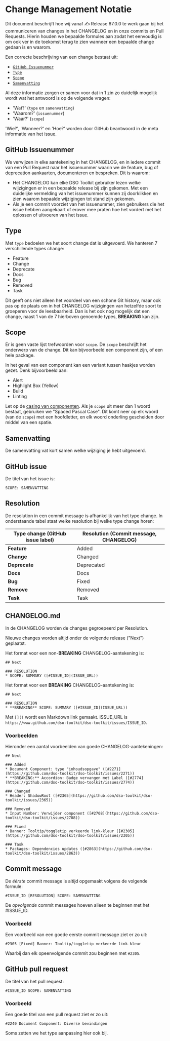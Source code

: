 # Change Management Notatie

Dit document beschrijft hoe wij vanaf ✍️ Release 67.0.0 te werk gaan bij het communiceren van changes in het CHANGELOG
en in onze commits en Pull Requests. Hierin houden we bepaalde formules aan zodat het eenvoudig is om ook ver in de
toekomst terug te zien wanneer een bepaalde change gedaan is en waarom.

Een correcte beschrijving van een change bestaat uit:

- [`GitHub Issuenummer`](#github-issuenummer)
- [`Type`](#type)
- [`Scope`](#scope)
- [`Samenvatting`](#samenvatting)

Al deze informatie zorgen er samen voor dat in 1 zin zo duidelijk mogelijk wordt wat het antwoord is op de volgende
vragen:

- 'Wat?' (`type` en `samenvatting`)
- 'Waarom?' (`issuenummer`)
- 'Waar?' (`scope`)

'Wie?', 'Wanneer?' en 'Hoe?' worden door GitHub beantwoord in de meta informatie van het issue.

## GitHub Issuenummer

We verwijzen in elke aantekening in het CHANGELOG, en in iedere commit van een Pull Request naar het issuenummer waarin
we de feature, bug of deprecation aankaarten, documenteren en bespreken. Dit is waarom:

- Het CHANGELOG kan elke DSO Toolkit gebruiker lezen welke wijzigingen er in een bepaalde release bij zijn gekomen. Met
  een duidelijke vermelding van het issuenummer kunnen zij doorklikken en zien waarom bepaalde wijzigingen tot stand
  zijn gekomen.
- Als je een commit voorziet van het issuenummer, zien gebruikers die het issue hebben aangekaart of erover mee praten
  hoe het vordert met het oplossen of uitvoeren van het issue.

## Type

Met `type` bedoelen we het soort change dat is uitgevoerd.
We hanteren 7 verschillende types change:

- Feature
- Change
- Deprecate
- Docs
- Bug
- Removed
- Task

Dit geeft ons niet alleen het voordeel van een schone Git history, maar ook pas op de plaats om in het CHANGELOG
wijzigingen van hetzelfde soort te groeperen voor de leesbaarheid.
Dan is het ook nog mogelijk dat een change, naast 1 van de 7 hierboven genoemde types, **BREAKING** kan zijn.

## Scope

Er is geen vaste lijst trefwoorden voor `scope`. De `scope` beschrijft het onderwerp van de change. Dit kan bijvoorbeeld
een component zijn, of een hele package.

In het geval van een component kan een variant tussen haakjes worden gezet. Denk bijvoorbeeld aan:

- Alert
- Highlight Box (Yellow)
- Build
- Linting

Let op de [casing van componenten](./schrijfwijze-componenten.md). Als je `scope` uit meer dan 1 woord bestaat,
gebruiken we "Spaced Pascal Case". Dit komt neer op elk woord (van de `scope`) met een hoofdletter, en elk woord
onderling gescheiden door middel van een spatie.

## Samenvatting

De samenvatting vat kort samen welke wijziging je hebt uitgevoerd.

## GitHub issue

De titel van het issue is:

```
SCOPE: SAMENVATTING
```

## Resolution

De resolution in een commit message is afhankelijk van het type change. In onderstaande tabel staat welke resolution bij welke type change horen:

| Type change (GitHub issue label) | Resolution (Commit message, CHANGELOG) |
| -------------------------------- | -------------------------------------- |
| **Feature**                      | Added                                  |
| **Change**                       | Changed                                |
| **Deprecate**                    | Deprecated                             |
| **Docs**                         | Docs                                   |
| **Bug**                          | Fixed                                  |
| **Remove**                       | Removed                                |
| **Task**                         | Task                                   |

## CHANGELOG.md

In de CHANGELOG worden de changes gegroepeerd per Resolution.

Nieuwe changes worden altijd onder de volgende release ("Next") geplaatst.

Het format voor een non-**BREAKING** CHANGELOG-aantekening is:

```
## Next

### RESOLUTION
* SCOPE: SUMMARY ([#ISSUE_ID](ISSUE_URL))
```

Het format voor een **BREAKING** CHANGELOG-aantekening is:

```
## Next

### RESOLUTION
* **BREAKING** SCOPE: SUMMARY ([#ISSUE_ID](ISSUE_URL))
```

Met `[]()` wordt een Markdown link gemaakt. ISSUE_URL is
`https://www.github.com/dso-toolkit/dso-toolkit/issues/ISSUE_ID`.

### Voorbeelden

Hieronder een aantal voorbeelden van goede CHANGELOG-aantekeningen:

```
## Next

### Added
* Document Component: type "inhoudsopgave" ([#2271](https://github.com/dso-toolkit/dso-toolkit/issues/2271))
* **BREAKING:** Accordion: Badge vervangen met Label ([#2774](https://github.com/dso-toolkit/dso-toolkit/issues/2774))

### Changed
* Header: ShadowRoot ([#2365](https://github.com/dso-toolkit/dso-toolkit/issues/2365))

### Removed
* Input Number: Verwijder component ([#2708](https://github.com/dso-toolkit/dso-toolkit/issues/2708))

### Fixed
* Banner: Tooltip/toggletip verkeerde link-kleur ([#2305](https://github.com/dso-toolkit/dso-toolkit/issues/2305))

### Task
* Packages: Dependencies updates ([#2863](https://github.com/dso-toolkit/dso-toolkit/issues/2863))
```

## Commit message

De _éérste_ commit message is altijd opgemaakt volgens de volgende formule:

```
#ISSUE_ID [RESOLUTION] SCOPE: SAMENVATTING
```

De _opvolgende_ commit messages hoeven alleen te beginnen met het #ISSUE_ID.

### Voorbeeld

Een voorbeeld van een goede eerste commit message ziet er zo uit:

```
#2305 [Fixed] Banner: Tooltip/toggletip verkeerde link-kleur
```

Waarbij dan elk opeenvolgende commit zou beginnen met `#2305`.

## GitHub pull request

De titel van het pull request:

```
#ISSUE_ID SCOPE: SAMENVATTING
```

### Voorbeeld

Een goede titel van een pull request ziet er zo uit:

```
#2240 Document Component: Diverse bevindingen
```

Soms zetten we het type aanpassing hier ook bij.
